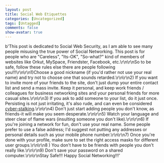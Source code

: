 ```yaml
---
layout: post
title: Social Web Etiquettes
categories: [Uncategorized]
tags: [Untagged]
comments: false
show-avatar: true
---
```


b'This post is dedicated to Social Web Security, as I am able to see many people misusing the true power of Social Networking. This post is for people who are "Careless", "Its-OK", "So-what?" kind of members of websites like Orkut, MySpace, Friendster, Facebook, etc.\r\n\r\nSo to be safe, follow these rules else there are people following you!!!\r\n\r\n1)Choose a good nickname (if you\'d rather not use your real name) and try not to choose one that sounds retarded.\r\n\r\n2) If you want to invite more of your friends to the site, don\'t just dump your entire contact list and send a mass invite. Keep it personal, and keep work friends / colleagues for business networking sites and your personal friends for more casual sites.\r\n\r\n3) If you ask to add someone to your list, do it just once. Persisting is not just irritating, it\'s also rude, and can even be considered [cyber-stalking](http://en.wikipedia.org/wiki/Cyberstalking).\r\n\r\n4) Don\'t just start adding people you don\'t know, as friends-it will make you seem desperate.\r\n\r\n5) Watch your language and steer clear of flame wars (insulting someone you don\'t like).\r\n\r\n6) If you\'re joining a network for fun, don\'t use your real name. Some people prefer to use a false address; I\'d suggest not putting any addresses or personal details such as your mobile phone number.\r\n\r\n7) Once you\'re done with your profile, make sure to set the right access masks for different user groups.\r\n\r\n8 ) You don\'t have to be friends with people you don\'t really like.\r\n\r\n9) Don\'t save your password on a shared computer.\r\n\r\nStay Safe!!! Happy Social Networking!!!'